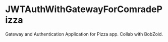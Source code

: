 # JWTAuthWithGatewayForComradePizza
Gateway and Authentication Application for Pizza app. Collab with BobZoid.
